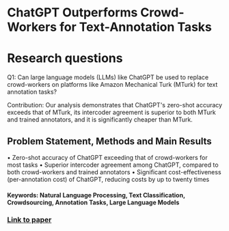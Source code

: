 # ChatGPT Outperforms Crowd-Workers for Text-Annotation Tasks

# Research questions
Q1: Can large language models (LLMs) like ChatGPT be used to replace crowd-workers on platforms like Amazon Mechanical Turk (MTurk) for text annotation tasks?

Contribution: Our analysis demonstrates that ChatGPT's zero-shot accuracy exceeds that of MTurk, its intercoder agreement is superior to both MTurk and trained annotators, and it is significantly cheaper than MTurk.

## Problem Statement, Methods and Main Results

  • Zero-shot accuracy of ChatGPT exceeding that of crowd-workers for most tasks
  • Superior intercoder agreement among ChatGPT, compared to both crowd-workers and trained annotators
  • Significant cost-effectiveness (per-annotation cost) of ChatGPT, reducing costs by up to twenty times

#### Keywords: Natural Language Processing, Text Classification, Crowdsourcing, Annotation Tasks, Large Language Models


### [Link to paper](https://arxiv.org/abs/2303.15056v1)
        